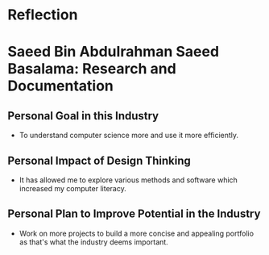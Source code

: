 # Reflection
# Saeed Bin Abdulrahman Saeed Basalama: Research and Documentation

## Personal Goal in this Industry
- To understand computer science more and use it more efficiently.

## Personal Impact of Design Thinking
- It has allowed me to explore various methods and software which increased my computer literacy.

## Personal Plan to Improve Potential in the Industry
- Work on more projects to build a more concise and appealing portfolio as that's what the industry deems important.
